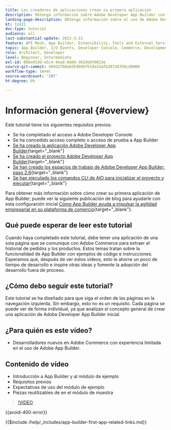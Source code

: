 ```yaml
---
title: Los creadores de aplicaciones crean su primera aplicación
description: Obtenga información sobre Adobe Developer App Builder con Adobe Commerce y cree su primera aplicación.
landing-page-description: Obtenga información sobre el uso de Adobe Developer App Builder con Adobe Commerce y cree su primera aplicación.
kt: 12421
doc-type: tutorial
audience: all
last-substantial-update: 2023-3-13
feature: API Mesh, App Builder, Extensibility, Tools and External Services, Backend Development
topic: App Builder, I/O Events, Developer Console, Commerce, Development, Integrations
role: Architect, Developer
level: Beginner, Intermediate
exl-id: 0b6a91dd-e5c4-4ead-84d4-362de070815e
source-git-commit: 404d2708a6d540d6fb19a33afb20726356cd8000
workflow-type: tm+mt
source-wordcount: '297'
ht-degree: 0%

---
```


# Información general {#overview}

Este tutorial tiene los siguientes requisitos previos:

* Se ha completado el acceso a Adobe Developer Console
* Se ha concedido acceso completo o acceso de prueba a App Builder
* [Se ha creado la aplicación Adobe Developer App Builder](https://developer.adobe.com/app-builder/docs/getting_started/first_app/){target="_blank"}
* [Se ha creado el proyecto Adobe Developer App Builder](https://developer.adobe.com/console){target="_blank"}
* [Se han creado los espacios de trabajo de Adobe Developer App Builder: paso 2.6](https://developer.adobe.com/app-builder/docs/getting_started/first_app/#2-creating-a-new-project-on-developer-console){target="_blank"}
* [Se han ejecutado los comandos CLI de AIO para inicializar el proyecto y ejecutar](https://developer.adobe.com/runtime){target="_blank"}

Para obtener más información sobre cómo crear su primera aplicación de App Builder, puede ver la siguiente publicación de blog para ayudarle con esta configuración inicial [Cómo App Builder ayuda a impulsar la agilidad empresarial en su plataforma de comercio](https://business.adobe.com/blog/how-to/how-app-builder-helps-you-implement-a-composable-commerce-strategy){target="_blank"}.

## Qué puede esperar de leer este tutorial

Cuando haya completado este tutorial, debe tener una aplicación de una sola página que se comunique con Adobe Commerce para extraer el historial de pedidos y los productos. Estos temas tratan sobre la funcionalidad de App Builder con ejemplos de código e instrucciones. Esperamos que, después de ver estos vídeos, esto le ahorre un poco de tiempo de desarrollo e inspire otras ideas y fomente la adopción del desarrollo fuera de proceso.

## ¿Cómo debo seguir este tutorial?

Este tutorial se ha diseñado para que siga el orden de las páginas en la navegación izquierda. Sin embargo, esto no es un requisito. Cada página se puede ver de forma individual, ya que analizan el concepto general de crear una aplicación de Adobe Developer App Builder inicial.

## ¿Para quién es este vídeo?

* Desarrolladores nuevos en Adobe Commerce con experiencia limitada en el uso de Adobe App Builder.

## Contenido de vídeo

* Introducción a App Builder y al módulo de ejemplo
* Requisitos previos
* Expectativas de uso del módulo de ejemplo
* Piezas reutilizables de en el módulo de muestra

>[!VIDEO](https://video.tv.adobe.com/v/3421023?quality=12&learn=on&captions=spa)

{{avoid-400-error}}

{{$include /help/_includes/app-builder-first-app-related-links.md}}
